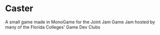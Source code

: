 # Caster
 A small game made in MonoGame for the Joint Jam Game Jam hosted by many of the Florida Colleges' Game Dev Clubs
